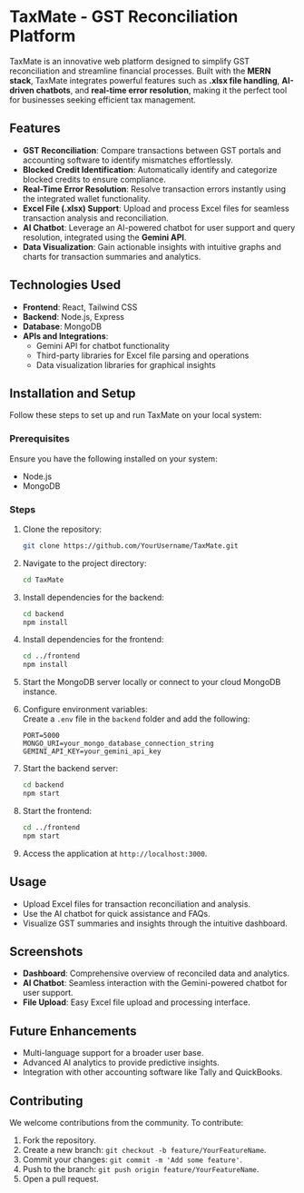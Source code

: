 # TaxMate - GST Reconciliation Platform  

TaxMate is an innovative web platform designed to simplify GST reconciliation and streamline financial processes. Built with the **MERN stack**, TaxMate integrates powerful features such as **.xlsx file handling**, **AI-driven chatbots**, and **real-time error resolution**, making it the perfect tool for businesses seeking efficient tax management.  

## Features  
- **GST Reconciliation**: Compare transactions between GST portals and accounting software to identify mismatches effortlessly.  
- **Blocked Credit Identification**: Automatically identify and categorize blocked credits to ensure compliance.  
- **Real-Time Error Resolution**: Resolve transaction errors instantly using the integrated wallet functionality.  
- **Excel File (.xlsx) Support**: Upload and process Excel files for seamless transaction analysis and reconciliation.  
- **AI Chatbot**: Leverage an AI-powered chatbot for user support and query resolution, integrated using the **Gemini API**.  
- **Data Visualization**: Gain actionable insights with intuitive graphs and charts for transaction summaries and analytics.  

## Technologies Used  
- **Frontend**: React, Tailwind CSS  
- **Backend**: Node.js, Express  
- **Database**: MongoDB  
- **APIs and Integrations**:  
  - Gemini API for chatbot functionality  
  - Third-party libraries for Excel file parsing and operations  
  - Data visualization libraries for graphical insights  

## Installation and Setup  
Follow these steps to set up and run TaxMate on your local system:  

### Prerequisites  
Ensure you have the following installed on your system:  
- Node.js  
- MongoDB  

### Steps  
1. Clone the repository:  
   ```bash  
   git clone https://github.com/YourUsername/TaxMate.git  
   ```  

2. Navigate to the project directory:  
   ```bash  
   cd TaxMate  
   ```  

3. Install dependencies for the backend:  
   ```bash  
   cd backend  
   npm install  
   ```  

4. Install dependencies for the frontend:  
   ```bash  
   cd ../frontend  
   npm install  
   ```  

5. Start the MongoDB server locally or connect to your cloud MongoDB instance.  

6. Configure environment variables:  
   Create a `.env` file in the `backend` folder and add the following:  
   ```env  
   PORT=5000  
   MONGO_URI=your_mongo_database_connection_string  
   GEMINI_API_KEY=your_gemini_api_key  
   ```  

7. Start the backend server:  
   ```bash  
   cd backend  
   npm start  
   ```  

8. Start the frontend:  
   ```bash  
   cd ../frontend  
   npm start  
   ```  

9. Access the application at `http://localhost:3000`.  

## Usage  
- Upload Excel files for transaction reconciliation and analysis.  
- Use the AI chatbot for quick assistance and FAQs.  
- Visualize GST summaries and insights through the intuitive dashboard.  

## Screenshots  
- **Dashboard**: Comprehensive overview of reconciled data and analytics.  
- **AI Chatbot**: Seamless interaction with the Gemini-powered chatbot for user support.  
- **File Upload**: Easy Excel file upload and processing interface.  

## Future Enhancements  
- Multi-language support for a broader user base.  
- Advanced AI analytics to provide predictive insights.  
- Integration with other accounting software like Tally and QuickBooks.  

## Contributing  
We welcome contributions from the community. To contribute:  
1. Fork the repository.  
2. Create a new branch: `git checkout -b feature/YourFeatureName`.  
3. Commit your changes: `git commit -m 'Add some feature'`.  
4. Push to the branch: `git push origin feature/YourFeatureName`.  
5. Open a pull request.  
